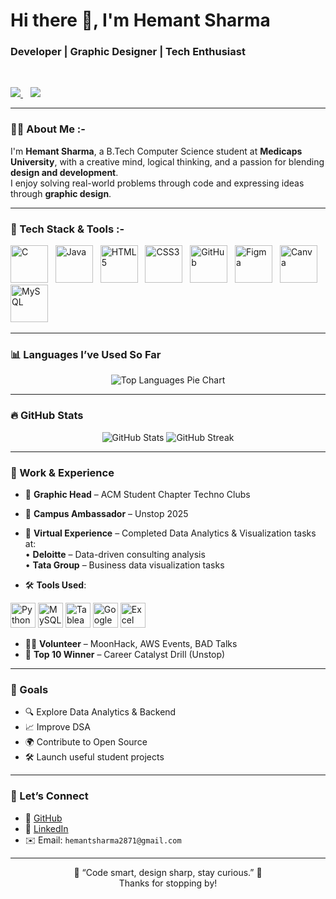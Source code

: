 # Hi there 👋, I'm Hemant Sharma
<h3 >Developer | Graphic Designer | Tech Enthusiast </h3><br/>

<p>
  <a href="https://github.com/hemant2871" target="_blank">
    <img src="https://img.shields.io/github/followers/hemant2871?label=GitHub&style=social" />
  </a>
  &nbsp;&nbsp;
  <a href="http://www.linkedin.com/in/hemant-sharma-3135b4290" target="_blank">
    <img src="https://img.shields.io/badge/LinkedIn-Hemant%20Sharma-blue?logo=linkedin&style=flat-square" />
  </a>
</p>

---

### 👨‍💻 About Me :-

I'm **Hemant Sharma**, a B.Tech Computer Science student at **Medicaps University**, with a creative mind, logical thinking, and a passion for blending **design and development**.  
I enjoy solving real-world problems through code and expressing ideas through **graphic design**.

---

### 🚀 Tech Stack & Tools :-

<p >
  <img src="https://cdn.jsdelivr.net/gh/devicons/devicon/icons/c/c-original.svg" alt="C" width="60 "  />&nbsp;&nbsp;
  <img src="https://cdn.jsdelivr.net/gh/devicons/devicon/icons/java/java-original.svg" alt="Java" width="60" />&nbsp;&nbsp;
  <img src="https://cdn.jsdelivr.net/gh/devicons/devicon/icons/html5/html5-original.svg" alt="HTML5" width="60" />&nbsp;&nbsp;
  <img src="https://cdn.jsdelivr.net/gh/devicons/devicon/icons/css3/css3-original.svg" alt="CSS3" width="60" />&nbsp;&nbsp;
  <img src="https://cdn.jsdelivr.net/gh/devicons/devicon/icons/github/github-original.svg" alt="GitHub" width="60" />&nbsp;&nbsp;
  <img src="https://cdn.jsdelivr.net/gh/devicons/devicon/icons/figma/figma-original.svg" alt="Figma" width="60" />&nbsp;&nbsp;
  <img src="https://cdn.jsdelivr.net/gh/devicons/devicon/icons/canva/canva-original.svg" alt="Canva" width="60" />&nbsp;&nbsp;
  <img src="https://cdn.jsdelivr.net/gh/devicons/devicon/icons/mysql/mysql-original.svg" alt="MySQL" width="60" />&nbsp;&nbsp;
</p>

---

### 📊 Languages I’ve Used So Far

<p align="center">
  <img src="https://github-readme-stats.vercel.app/api/top-langs/?username=hemant2871&layout=pie&theme=radical" alt="Top Languages Pie Chart" />
</p>

---

### 🔥 GitHub Stats

<p align="center">
  <img src="https://github-readme-stats.vercel.app/api?username=hemant2871&show_icons=true&theme=tokyonight" alt="GitHub Stats" />
  <img src="https://github-readme-streak-stats.herokuapp.com/?user=hemant2871&theme=tokyonight" alt="GitHub Streak" />
</p>

---

### 🧠 Work & Experience

- 🎨 **Graphic Head** –  ACM Student Chapter Techno Clubs  
- 💼 **Campus Ambassador** – Unstop 2025  
- 🧾 **Virtual Experience** – Completed Data Analytics & Visualization tasks at:  
  • **Deloitte** – Data-driven consulting analysis  
  • **Tata Group** – Business data visualization tasks
  
- 🛠 **Tools Used**:

<p align="left">
  <img src="https://cdn.jsdelivr.net/gh/devicons/devicon/icons/python/python-original.svg" alt="Python" width="40" />
  <img src="https://cdn.jsdelivr.net/gh/devicons/devicon/icons/mysql/mysql-original.svg" alt="MySQL" width="40" />
  <img src="https://upload.wikimedia.org/wikipedia/commons/1/10/Tableau_Logo.png" alt="Tableau" width="40" />
  <img src="https://cdn.jsdelivr.net/gh/devicons/devicon/icons/google/google-original.svg" alt="Google Sheets" width="40" />
  <img src="https://upload.wikimedia.org/wikipedia/commons/7/73/Microsoft_Excel_2013_logo.svg" alt="Excel" width="40" />
</p>

- 👨‍💻 **Volunteer** – MoonHack, AWS Events, BAD Talks  
- 🥇 **Top 10 Winner** – Career Catalyst Drill (Unstop)

---

### 🎯 Goals

- 🔍 Explore Data Analytics & Backend  
- 📈 Improve DSA  
- 🌍 Contribute to Open Source  
- 🛠 Launch useful student projects  

---

### 🤝 Let’s Connect

- 🔗 [GitHub](https://github.com/hemant2871)
- 🔗 [LinkedIn](http://www.linkedin.com/in/hemant-sharma-3135b4290)
- ✉️ Email: `hemantsharma2871@gmail.com`

---

<p align="center">
  🌟 “Code smart, design sharp, stay curious.” 🌟  
  <br/>Thanks for stopping by!
</p>
